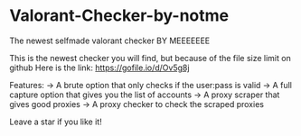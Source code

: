 # Valorant-Checker-by-notme
The newest selfmade valorant checker BY MEEEEEEE


This is the newest checker you will find, but because of the file size limit on github
Here is the link: https://gofile.io/d/Ov5g8j

Features:
-> A brute option that only checks if the user:pass is valid
-> A full capture option that gives you the list of accounts
-> A proxy scraper that gives good proxies
-> A proxy checker to check the scraped proxies

Leave a star if you like it!
